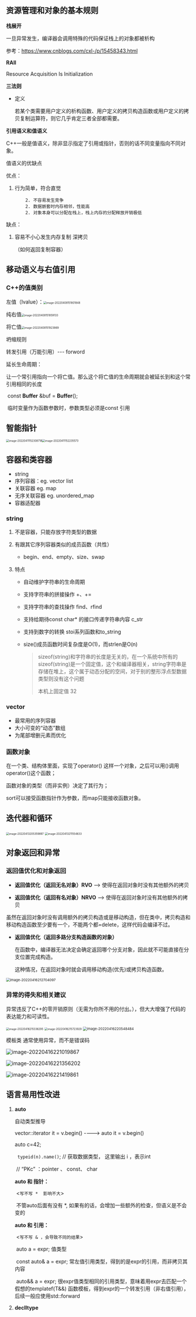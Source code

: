 

## 资源管理和对象的基本规则

**栈展开**

一旦异常发生，编译器会调用特殊的代码保证栈上的对象都被析构

参考：https://www.cnblogs.com/cxl-/p/15458343.html



**RAII**

Resource Acquisition Is Initialization



**三法则**

- 定义

  若某个类需要用户定义的析构函数、用户定义的拷贝构造函数或用户定义的拷贝复制运算符，则它几乎肯定三者全部都需要。



**引用语义和值语义**

​	C++一般是值语义，除非显示指定了引用或指针，否则的话不同变量指向不同对象。

值语义的优缺点

优点：

1.  行为简单，符合直觉     

			2. 不容易发生竞争
			2. 数据嵌套时内存相邻，性能高
			2. 对象本身可以分配在栈上，栈上内存的分配释放开销极低

缺点：

1. 容易不小心发生内存复制    深拷贝

   （如何返回复制容器）



## 移动语义与右值引用

### C++的值类别

左值（lvalue）：<img src="现代C++实践.assets/image-20220408151801848.png" alt="image-20220408151801848" style="zoom:50%;" />

纯右值<img src="现代C++实践.assets/image-20220408151859133.png" alt="image-20220408151859133" style="zoom: 50%;" />

将亡值<img src="现代C++实践.assets/image-20220408151923869.png" alt="image-20220408151923869" style="zoom: 50%;" />



坍缩规则

转发引用（万能引用）--- forword



延长生命周期：

​	让一个常引用指向一个将亡值。那么这个将亡值的生命周期就会被延长到和这个常引用相同的长度

​	const **Buffer** &buf = **Buffer**();

​	临时变量作为函数参数时，参数类型必须是const 引用

## 智能指针

<img src="现代C++实践.assets/image-20220411152308718.png" alt="image-20220411152308718" style="zoom:50%;" /><img src="现代C++实践.assets/image-20220411152235573.png" alt="image-20220411152235573" style="zoom:50%;" />





## 容器和类容器

- string
- 序列容器：eg. vector  list
- 关联容器  eg. map
- 无序关联容器   eg. unordered_map
- 容器适配器



### string

1. 不是容器，只能存放字符类型的数据

2. 有跟其它序列容器类似的成员函数（共性）

   - begin、end、empty、size、swap

3. 特点

   - 自动维护字符串的生命周期

   - 支持字符串的拼接操作   +、+=

   - 支持字符串的查找操作  find、rfind

   - 支持给期待const char* 的接口传递字符串内容  c_str

   - 支持到数字的转换 stoi系列函数和to_string

   - size()成员函数时间复杂度是O(1)，而strlen是O(n)

     > sizeof(string)和字符串的长度是无关的，在一个系统中所有的sizeof(string)是一个固定值，这个和编译器相关，string字符串是存储在堆上，这个属于动态分配的空间，对于别的整形浮点型数据类型则没有这个问题
     >
     > 本机上固定值 32



### vector

- 最常用的序列容器
- 大小可变的“动态”数组
- 为尾部增删元素而优化









### 函数对象

在一个类、结构体里面，实现了operator() 这样一个对象，之后可以用()调用operator()这个函数；

函数对象的类型（而非实例）决定了其行为；

sort可以接受函数指针作为参数，而map只能接收函数对象。







## 迭代器和循环

<img src="现代C++实践.assets/image-20220413205359897.png" alt="image-20220413205359897" style="zoom:50%;" />

<img src="现代C++实践.assets/image-20220413211554633.png" alt="image-20220413211554633" style="zoom:50%;" />







## 对象返回和异常

### 返回值优化和对象返回

- **返回值优化（返回无名对象）RVO** --> 使得在返回对象时没有其他额外的拷贝

- **返回值优化（返回有名对象）NRVO** --> 使得在返回对象时没有其他额外的拷贝



​          虽然在返回对象时没有调用额外的拷贝构造或是移动构造，但在类中，拷贝构造和移动构造函数至少要有一个，不能两个都=delete，这样代码会编译不过。



- **返回值优化（返回多路分支构造函数的对象）**

    在函数中，编译器无法决定会确定返回哪个分支对象，因此就不可能直接在分支位置完成构造。

    这种情况，在返回对象时就会调用移动构造(优先)或拷贝构造函数。



<img src="现代C++实践.assets/image-20220416212704097.png" alt="image-20220416212704097" style="zoom:67%;" />



### 异常的得失和相关建议

异常违反了C++的零开销原则（无需为你所不用的付出。），但大大增强了代码的表达能力和可读性。    

<img src="现代C++实践.assets/image-20220416215336295.png" alt="image-20220416215336295" style="zoom: 50%;" />



<img src="现代C++实践.assets/image-20220416215723929.png" alt="image-20220416215723929" style="zoom:50%;" />

<img src="现代C++实践.assets/image-20220416220548484.png" alt="image-20220416220548484" style="zoom:67%;" />

模板类 通常使用异常，而不是错误码

![image-20220416221019867](现代C++实践.assets/image-20220416221019867.png)



![image-20220416221356202](现代C++实践.assets/image-20220416221356202.png)

![image-20220416221419861](现代C++实践.assets/image-20220416221419861.png)



## 语言易用性改进

1. **auto**

    自动类型推导

    vector<int>::iterator it = v.begin()   ---->    auto it = v.begin()

    auto c=42;    

    ` typeid(n).name()`;      // 获取数据类型， 这里输出 i ，表示int

    ​											//   “PKc” ：pointer 、 const、 char

    

    **auto 和 指针：**

    ​		<`写不写 *  影响不大`>

    ​		不管auto后面有没有 *, 如果有的话，会增加一些额外的检查，但语义是不会变的

    **auto 和 引用：**

    ​		<`写不写 & ，会导致不同的结果`>

    ​		auto a = expr;      值类型

    ​        const auto&  a = expr;       常左值引用类型，得到的是expr的引用，而非拷贝其内容

    ​        auto&& a = expr;       很expr值类型相同的引用类型，意味着用expr去匹配一个假想的template<typename T>f(T&&) 函数模板，得到expr的一个转发引用（非右值引用），后续一般应使用std::forward 



2. **declltype**

    

























































































































































